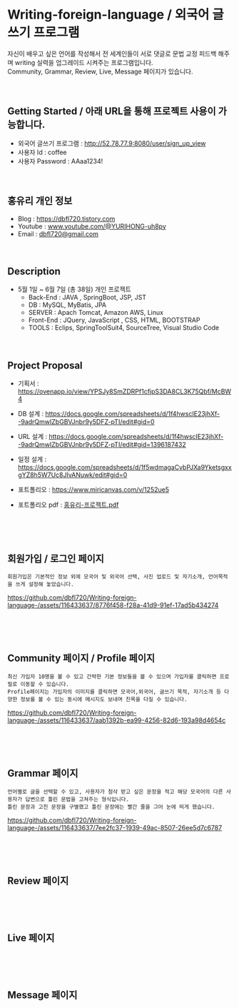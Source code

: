 # Writing-foreign-language / 외국어 글쓰기 프로그램
자신이 배우고 싶은 언어를 작성해서 전 세계인들이 서로 댓글로 문법 교정 피드백 해주며 writing 실력을 업그레이드 시켜주는  프로그램입니다.<br>
Community, Grammar, Review, Live, Message 페이지가 있습니다. <br><br><br>



## Getting Started / 아래 URL을 통해 프로젝트 사용이 가능합니다. 
- 외국어 글쓰기 프로그램 : http://52.78.77.9:8080/user/sign_up_view
- 사용자 Id : coffee
- 사용자 Password : AAaa1234! <br><br><br>


## 홍유리 개인 정보
- Blog : https://dbfl720.tistory.com
- Youtube : www.youtube.com/@YURIHONG-uh8py
- Email : dbfl720@gmail.com
<br><br><br>

## Description
- 5월 1일 ~ 6월 7일 (총 38일)  개인 프로젝트
  -  Back-End  :     JAVA ,     SpringBoot,     JSP,    JST  <br>    
  -  DB  :  MySQL, MyBatis, JPA <br>  
  -  SERVER  :     Apach Tomcat,       Amazon AWS,       Linux <br>
  -  Front-End   :    JQuery,      JavaScript ,    CSS,      HTML,     BOOTSTRAP <br>
  -  TOOLS :     Eclips,  SpringToolSuit4,   SourceTree,   Visual Studio Code <br><br><br>


## Project Proposal

- 기획서 : https://ovenapp.io/view/YPSJy8SmZDRPf1cfjpS3DA8CL3K75Qbf/McBW4
- DB 설계 : https://docs.google.com/spreadsheets/d/1f4hwscIE23jhXf--9adrQmwIZbGBVJnbr9y5DFZ-pTI/edit#gid=0
- URL 설계 : https://docs.google.com/spreadsheets/d/1f4hwscIE23jhXf--9adrQmwIZbGBVJnbr9y5DFZ-pTI/edit#gid=1396187432
- 일정 설계 : https://docs.google.com/spreadsheets/d/1f5wdmagaCvbPJXa9YketsgxxgYZ8h5W7Uc8JIvANuwk/edit#gid=0
- 포트폴리오 : https://www.miricanvas.com/v/1252ue5 
- 포트폴리오 pdf : [홍유리-프로젝트.pdf](https://github.com/dbfl720/Writing-foreign-language-/files/11772437/-.pdf)

  <br><br><br>






## 회원가입 / 로그인 페이지


    회원가입은 기본적인 정보 외에 모국어 및 외국어 선택, 사진 업로드 및 자기소개, 언어목적을 쓰게 설정해 놓았습니다.
    


https://github.com/dbfl720/Writing-foreign-language-/assets/116433637/8776f458-f28a-41d9-91ef-17ad5b434274




<br><br><br>



## Community 페이지 / Profile 페이지



    최신 가입자 10명을 볼 수 있고 간략한 기본 정보들을 볼 수 있으며 가입자를 클릭하면 프로필로 이동할 수 있습니다. 
    Profile페이지는 가입자의 이미지를 클릭하면 모국어,외국어, 글쓰기 목적, 자기소개 등 다양한 정보를 볼 수 있는 동시에 메시지도 보내며 친목을 다질 수 있습니다.

    

https://github.com/dbfl720/Writing-foreign-language-/assets/116433637/aab1392b-ea99-4256-82d6-193a98d4654c



<br><br><br>


## Grammar 페이지



    언어별로 글을 선택할 수 있고, 사용자가 첨삭 받고 싶은 문장을 적고 해당 모국어의 다른 사용자가 답변으로 틀린 문법을 고쳐주는 형식입니다.
    틀린 문장과 고친 문장을 구별했고 틀린 문장에는 빨간 줄을 그어 눈에 띄게 했습니다. 
    


https://github.com/dbfl720/Writing-foreign-language-/assets/116433637/7ee2fc37-1939-49ac-8507-26ee5d7c6787


<br><br><br>


## Review 페이지


<br><br><br>


## Live 페이지

<br><br><br>



## Message 페이지


<br><br><br>





